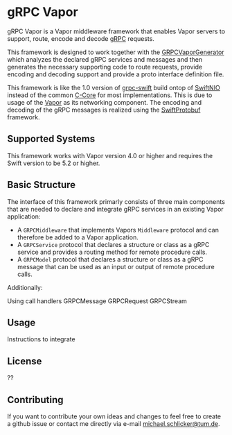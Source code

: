 # gRPC Vapor

gRPC Vapor is a Vapor middleware framework that enables Vapor servers to support, route, encode and decode  [gRPC](https://grpc.io) requests.

This framework is designed to work together with the [GRPCVaporGenerator]() which analyzes the declared gRPC services and messages and then generates the necessary supporting code to route requests, provide encoding and decoding support and provide a proto interface definition file.

This framework is like the 1.0 version of [grpc-swift](https://github.com/grpc/grpc-swift) build ontop of [SwiftNIO](https://github.com/apple/swift-nio) instead of the common [C-Core](https://github.com/grpc/grpc) for most implementations.
This is due to usage of the [Vapor](https://github.com/vapor/vapor) as its networking component.
The encoding and decoding of the gRPC messages is realized using the [SwiftProtobuf](https://github.com/apple/swift-protobuf) framework.

## Supported Systems
This framework works with Vapor version 4.0 or higher and requires the Swift version to be 5.2 or higher.

## Basic Structure
The interface of this framework primarly consists of three main components that are needed to declare and integrate gRPC services in an existing Vapor application: 
- A `GRPCMiddleware` that implements Vapors `Middleware` protocol and can therefore be added to a Vapor application.
- A `GRPCService` protocol that declares a structure or class as a gRPC service and provides a routing method for remote procedure calls.
- A `GRPCModel` protocol that declares a structure or class as a gRPC message that can be used as an input or output of remote procedure calls.

Additionally:

Using call handlers
GRPCMessage
GRPCRequest
GRPCStream


## Usage
Instructions to integrate 


## License
??

## Contributing
If you want to contribute your own ideas and changes to feel free to create a github issue or contact me directly via e-mail [michael.schlicker@tum.de](mailto:michael.schlicker@tum.de).
